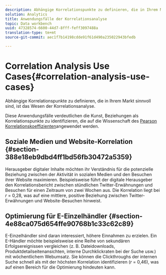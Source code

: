```yaml
---
description: Abhängige Korrelationspunkte zu definieren, die in Ihrem Markt sinnvoll sind, ist das Wesen der Korrelationsanalyse.
solution: Analytics
title: Anwendungsfälle der Korrelationsanalyse
topic: Data workbench
uuid: 47328574-6600-44d7-8fff-feff3097488a
translation-type: tm+mt
source-git-commit: aec1f7b14198cdde91f61d490a235022943bfedb

---
```



# Correlation Analysis Use Cases{#correlation-analysis-use-cases}

Abhängige Korrelationspunkte zu definieren, die in Ihrem Markt sinnvoll sind, ist das Wesen der Korrelationsanalyse.

Diese Anwendungsfälle verdeutlichen die Kunst, Beziehungen als Korrelationspunkte zu identifizieren, die auf die Wissenschaft des [Pearson Korrelationskoeffizienten](../../../../home/c-get-started/c-analysis-vis/c-correlation-analysis/c-correlation-pearsons.md#concept-5996cb8c89fd4df5b47b7318e7a1d29c)angewendet werden.

## Soziale Medien und Website-Korrelation {#section-388e18eb9dbd4ff1bd56fb30472a5359}

Herausgeber digitaler Inhalte möchten ihr Verständnis für die potenzielle Beziehung zwischen der Aktivität in sozialen Medien und den Besuchen ihrer Website maximieren. Beispielsweise führt der digitale Herausgeber den Korrelationsbericht zwischen stündlichen Twitter-Erwähnungen und Besuchen für einen Zeitraum von zwei Wochen aus. Die Korrelation liegt bei *r* = 0,28, was auf eine mittlere, positive Beziehung zwischen Twitter-Erwähnungen und Website-Besuchen hinweist.

## Optimierung für E-Einzelhändler {#section-4e88ca075d654ffe90768b1c33c62c89}

E-Einzelhändler sind daran interessiert, höhere Einnahmen zu erzielen. Ein E-Händler möchte beispielsweise eine Reihe von sekundären Erfolgsereignissen vergleichen (z. B. Dateidownloads, Produktdetailseitenansichten, interne Durchklickraten bei der Suche usw.) mit wöchentlichem Webumsatz. Sie können die Clickthroughs der internen Suche schnell als mit der höchsten Korrelation identifizieren (*r* = 0,46), was auf einen Bereich für die Optimierung hindeuten kann.
